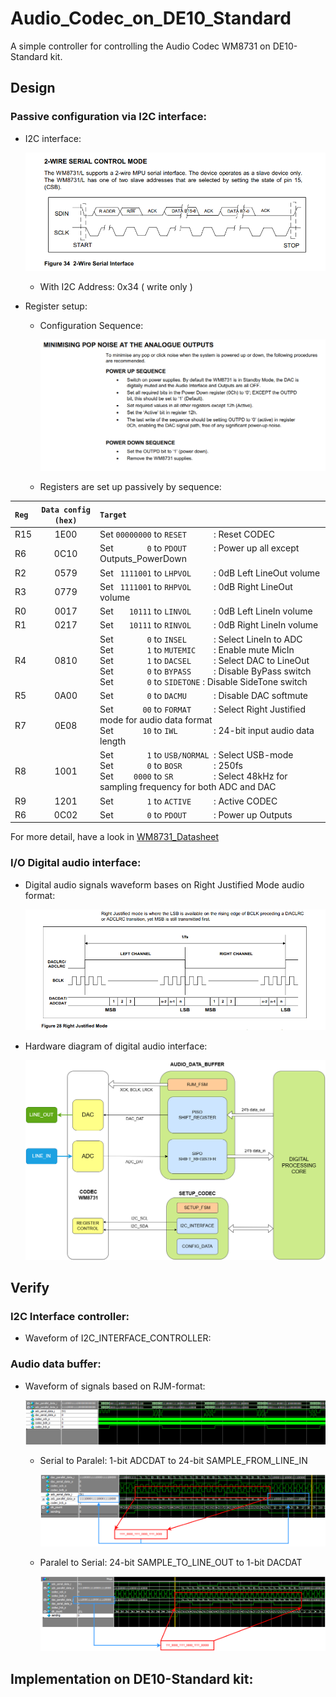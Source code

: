 # Audio_Codec_on_DE10_Standard
A simple controller for controlling the Audio Codec WM8731 on DE10-Standard kit.

## Design
### Passive configuration via I2C interface:
- I2C interface:

  ![2-Wire_Interface [by ref](ref/WolfsonWM8731.pdf)](doc/pics/2-wire_serial_interface.png)

  * With I2C Address: 0x34 ( write only )

- Register setup:
  * Configuration Sequence:
  
    ![ SETUP_SEQUENCE [by ref](ref/WolfsonWM8731.pdf)](doc/pics/PowerUD_Sequence.png)

  * Registers are set up passively by sequence:
    
| `Reg`  | `Data config (hex)` | `Target` |
| :--- | :---------------: | :----- |
| R15  | 1E00              | Set `00000000` to `RESET      `: Reset CODEC |
| R6   | 0C10              | Set `       0` to `PDOUT      `: Power up all except Outputs_PowerDown |
| R2   | 0579              | Set ` 1111001` to `LHPVOL     `: 0dB Left  LineOut volume |
| R3   | 0779              | Set ` 1111001` to `RHPVOL     `: 0dB Right LineOut volume |
| R0   | 0017              | Set `   10111` to `LINVOL     `: 0dB Left  LineIn  volume |
| R1   | 0217              | Set `   10111` to `RINVOL     `: 0dB Right LineIn  volume |
| R4   | 0810              | Set `       0` to `INSEL      `: Select LineIn to ADC <br> Set `       1` to `MUTEMIC    `: Enable mute MicIn <br> Set `       1` to `DACSEL     `: Select DAC to LineOut <br> Set `       0` to `BYPASS     `: Disable ByPass switch <br> Set `       0` to `SIDETONE`   : Disable SideTone switch |
| R5   | 0A00              | Set `       0` to `DACMU      `: Disable DAC softmute |
| R7   | 0E08              | Set `      00` to `FORMAT     `: Select Right Justified mode for audio data format <br> Set `      10` to `IWL        `: 24-bit input audio data length |
| R8   | 1001              | Set `       1` to `USB/NORMAL `: Select USB-mode <br> Set `       0` to `BOSR       `: 250fs <br> Set `    0000` to `SR         `: Select 48kHz for sampling frequency for both ADC and DAC |
| R9   | 1201              | Set `       1` to `ACTIVE     `: Active CODEC |
| R6   | 0C02              | Set `       0` to `PDOUT      `: Power up Outputs  |

   For more detail, have a look in [WM8731_Datasheet](ref/WolfsonWM8731.pdf)
  
### I/O Digital audio interface:
- Digital audio signals waveform bases on Right Justified Mode audio format:

  ![Right Justified Mode [by ref](ref/WolfsonWM8731.pdf)](doc/pics/RJM_audio.png)

- Hardware diagram of digital audio interface:

  ![Digital audio dataflow](doc/pics/Datapath_through_Audio_Codec_Controller.png)

## Verify
### I2C Interface controller:
- Waveform of I2C_INTERFACE_CONTROLLER:

### Audio data buffer:
- Waveform of signals based on RJM-format:

  ![Testbench waveform of RJM digital interface signals](doc/pics/Waveform_RJM_format_Total.png)

  * Serial to Paralel: 1-bit ADCDAT to 24-bit SAMPLE_FROM_LINE_IN

    ![ADC](doc/pics/Waveform_RJM_format_L_zoom_ADC_SIPO.png)

  * Paralel to Serial: 24-bit SAMPLE_TO_LINE_OUT to 1-bit DACDAT

    ![DAC](doc/pics/Waveform_RJM_format_L_zoom_DAC_PISO.png)


## Implementation on DE10-Standard kit:




